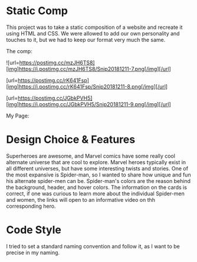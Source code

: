 # Static Comp

This project was to take a static composition of a website and recreate it using HTML and CSS. We were allowed to add our own personality and touches to it, but we had to keep our format very much the same.

The comp:


![url=https://postimg.cc/mzJH6TS8][img]https://i.postimg.cc/mzJH6TS8/Snip20181211-7.png[/img][/url]

[url=https://postimg.cc/rK641Fsp][img]https://i.postimg.cc/rK641Fsp/Snip20181211-8.png[/img][/url]

[url=https://postimg.cc/JGbkPVH5][img]https://i.postimg.cc/JGbkPVH5/Snip20181211-9.png[/img][/url]



My Page:
   

# Design Choice & Features

Superheroes are awesome, and Marvel comics have some really cool alternate universe that are cool to explore.  Marvel heroes typically exist in all different universes, but have some interesting twists and stories. One of the most expansive is Spider-man, so I wanted to share how unique and fun his alternate spider-men can be. Spider-man's colors are the reason behind the background, header, and hover colors. The information on the cards is correct, if one was curious to learn more about the individual Spider-men and women, the links will open to an informative video on thh corresponding hero.

# Code Style

I tried to set a standard naming convention and follow it, as I want to be precise in my naming.
